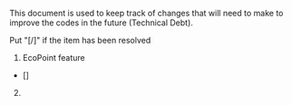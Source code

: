 This document is used to keep track of changes that will need to make to improve the codes in the future (Technical Debt).

Put "[/]" if the item has been resolved

1. EcoPoint feature

- [] 

2. 